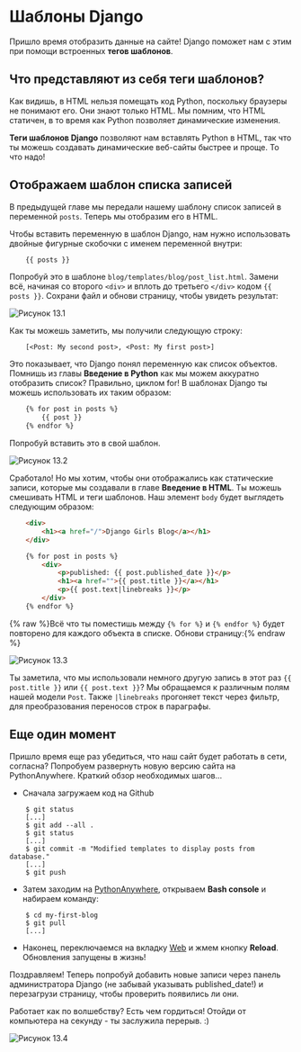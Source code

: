 # Шаблоны Django

Пришло время отобразить данные на сайте! Django поможет нам с этим при помощи встроенных **тегов шаблонов**.

## Что представляют из себя теги шаблонов?

Как видишь, в HTML нельзя помещать код Python, поскольку браузеры не понимают его. Они знают только HTML. Мы помним, что HTML статичен, в то время как Python позволяет динамические изменения.

**Теги шаблонов Django** позволяют нам вставлять Python в HTML, так что ты можешь создавать динамические веб-сайты быстрее и проще. То что надо!

## Отображаем шаблон списка записей

В предыдущей главе мы передали нашему шаблону список записей в переменной `posts`. Теперь мы отобразим его в HTML.

Чтобы вставить переменную в шаблон Django, нам нужно использовать двойные фигурные скобочки с именем переменной внутри:

```html
    {{ posts }}
```

Попробуй это в шаблоне `blog/templates/blog/post_list.html`. Замени всё, начиная со второго `<div>` и вплоть до третьего `</div>` кодом `{{ posts }}`. Сохрани файл и обнови страницу, чтобы увидеть результат:

![Рисунок 13.1][1]

 [1]: images/step1.png

Как ты можешь заметить, мы получили следующую строку:

```
    [<Post: My second post>, <Post: My first post>]
```

Это показывает, что Django понял переменную как список объектов. Помнишь из главы **Введение в Python** как мы можем аккуратно отобразить список? Правильно, циклом for! В шаблонах Django ты можешь использовать их таким образом:

```html
    {% for post in posts %}
        {{ post }}
    {% endfor %}
```

Попробуй вставить это в свой шаблон.

![Рисунок 13.2][2]

 [2]: images/step2.png

Сработало! Но мы хотим, чтобы они отображались как статические записи, которые мы создавали в главе **Введение в HTML**. Ты можешь смешивать HTML и теги шаблонов. Наш элемент `body` будет выглядеть следующим образом:

```html
    <div>
        <h1><a href="/">Django Girls Blog</a></h1>
    </div>

    {% for post in posts %}
        <div>
            <p>published: {{ post.published_date }}</p>
            <h1><a href="">{{ post.title }}</a></h1>
            <p>{{ post.text|linebreaks }}</p>
        </div>
    {% endfor %}
```

{% raw %}Всё что ты поместишь между `{% for %}` и `{% endfor %}` будет повторено для каждого объекта в списке. Обнови страницу:{% endraw %}

![Рисунок 13.3][3]

 [3]: images/step3.png

Ты заметила, что мы использовали немного другую запись в этот раз `{{ post.title }}` или `{{ post.text }}`? Мы обращаемся к различным полям нашей модели `Post`. Также `|linebreaks` прогоняет текст через фильтр, для преобразования переносов строк в параграфы.

## Еще один момент

Пришло время еще раз убедиться, что наш сайт будет работать в сети, согласна? Попробуем развернуть новую версию сайта на PythonAnywhere. Краткий обзор необходимых шагов...

*   Сначала загружаем код на Github

```
    $ git status
    [...]
    $ git add --all .
    $ git status
    [...]
    $ git commit -m "Modified templates to display posts from database."
    [...]
    $ git push
```

*   Затем заходим на [PythonAnywhere][4], открываем **Bash console** и набираем команду:

 [4]: https://www.pythonanywhere.com/consoles/

```
    $ cd my-first-blog
    $ git pull
    [...]
```

*   Наконец, переключаемся на вкладку [Web][5] и жмем кнопку **Reload**. Обновления запущены в жизнь!

 [5]: https://www.pythonanywhere.com/web_app_setup/

Поздравляем! Теперь попробуй добавить новые записи через панель администратора Django (не забывай указывать published_date!) и перезагрузи страницу, чтобы проверить появились ли они.

Работает как по волшебству? Есть чем гордиться! Отойди от компьютера на секунду - ты заслужила перерыв. :)

![Рисунок 13.4][6]

 [6]: images/donut.png
